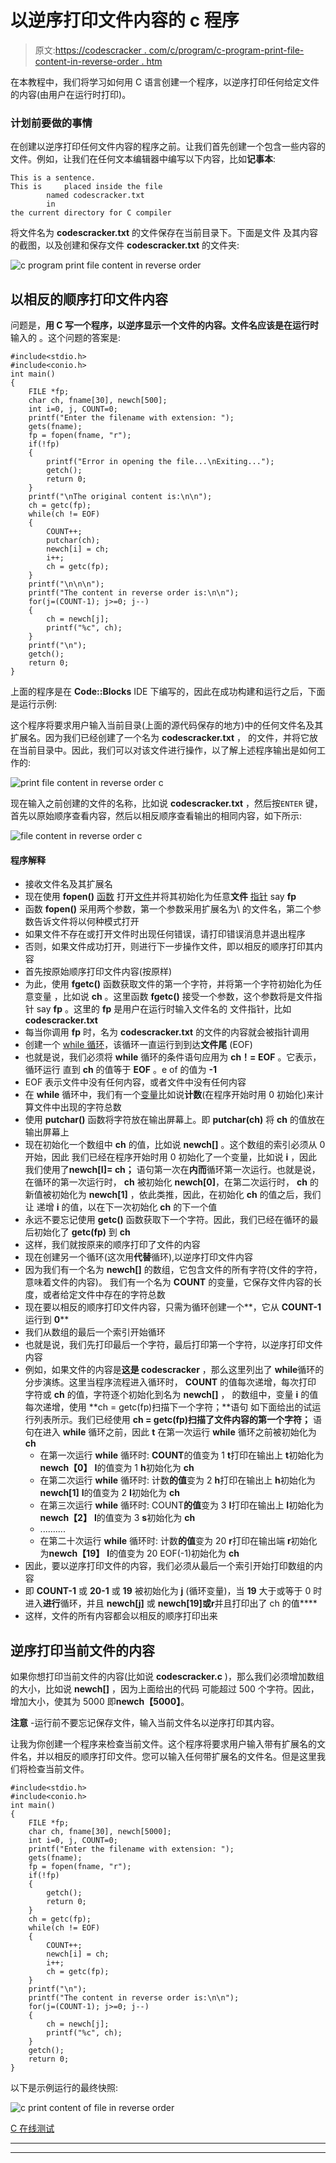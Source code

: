 # 以逆序打印文件内容的 c 程序

> 原文:[https://codescracker . com/c/program/c-program-print-file-content-in-reverse-order . htm](https://codescracker.com/c/program/c-program-print-file-content-in-reverse-order.htm)

在本教程中，我们将学习如何用 C 语言创建一个程序，以逆序打印任何给定文件的内容(由用户在运行时打印)。

### 计划前要做的事情

在创建以逆序打印任何文件内容的程序之前。让我们首先创建一个包含一些内容的文件。例如，让我们在任何文本编辑器中编写以下内容，比如**记事本**:

```
This is a sentence.
This is		placed inside the file
		named codescracker.txt
		in 
the current directory for C compiler
```

将文件名为 **codescracker.txt** 的文件保存在当前目录下。下面是文件 及其内容的截图，以及创建和保存文件 **codescracker.txt** 的文件夹:

![c program print file content in reverse order](../Images/8eda095354634336ba90786f87e2c17a.png)

## 以相反的顺序打印文件内容

问题是，**用 C 写一个程序，以逆序显示一个文件的内容。文件名应该是在运行时**输入的 。这个问题的答案是:

```
#include<stdio.h>
#include<conio.h>
int main()
{
    FILE *fp;
    char ch, fname[30], newch[500];
    int i=0, j, COUNT=0;
    printf("Enter the filename with extension: ");
    gets(fname);
    fp = fopen(fname, "r");
    if(!fp)
    {
        printf("Error in opening the file...\nExiting...");
        getch();
        return 0;
    }
    printf("\nThe original content is:\n\n");
    ch = getc(fp);
    while(ch != EOF)
    {
        COUNT++;
        putchar(ch);
        newch[i] = ch;
        i++;
        ch = getc(fp);
    }
    printf("\n\n\n");
    printf("The content in reverse order is:\n\n");
    for(j=(COUNT-1); j>=0; j--)
    {
        ch = newch[j];
        printf("%c", ch);
    }
    printf("\n");
    getch();
    return 0;
}
```

上面的程序是在 **Code::Blocks** IDE 下编写的，因此在成功构建和运行之后，下面是运行示例:

这个程序将要求用户输入当前目录(上面的源代码保存的地方)中的任何文件名及其扩展名。因为我们已经创建了一个名为 **codescracker.txt** ， 的文件，并将它放在当前目录中。因此，我们可以对该文件进行操作，以了解上述程序输出是如何工作的:

![print file content in reverse order c](../Images/90968236a3cf88b17c7af3b95c6c2d2d.png)

现在输入之前创建的文件的名称，比如说 **codescracker.txt** ，然后按`ENTER` 键，首先以原始顺序查看内容，然后以相反顺序查看输出的相同内容，如下所示:

![file content in reverse order c](../Images/0d140293002c14f9bb153dd400c25f93.png)

#### 程序解释

*   接收文件名及其扩展名
*   现在使用 **fopen()** [函数](/c/c-functions.htm) 打开[文件](/c/c-file-io.htm)并将其初始化为任意**文件** [指针](/c/c-pointers.htm) say **fp**
*   函数 **fopen()** 采用两个参数，第一个参数采用扩展名为\ 的文件名，第二个参数告诉文件将以何种模式打开
*   如果文件不存在或打开文件时出现任何错误，请打印错误消息并退出程序
*   否则，如果文件成功打开，则进行下一步操作文件，即以相反的顺序打印其内容
*   首先按原始顺序打印文件内容(按原样)
*   为此，使用 **fgetc()** 函数获取文件的第一个字符，并将第一个字符初始化为任意变量 ，比如说 **ch** 。这里函数 **fgetc()** 接受一个参数，这个参数将是文件指针 say **fp** 。这里的 **fp** 是用户在运行时输入文件名的 文件指针，比如 **codescracker.txt**
*   每当你调用 **fp** 时，名为 **codescracker.txt** 的文件的内容就会被指针调用
*   创建一个 [while 循环](/c/c-while-loop.htm)，该循环一直运行到到达**文件尾** (EOF)
*   也就是说，我们必须将 **while** 循环的条件语句应用为 **ch！= EOF** 。它表示，循环运行 直到 **ch** 的值等于 **EOF** 。e of 的值为 **-1**
*   EOF 表示文件中没有任何内容，或者文件中没有任何内容
*   在 **while** 循环中，我们有一个[变量](/c/c-variables.htm)比如说**计数**(在程序开始时用 0 初始化)来计算文件中出现的字符总数
*   使用 **putchar()** 函数将字符放在输出屏幕上。即 **putchar(ch)** 将 **ch** 的值放在 输出屏幕上
*   现在初始化一个数组中 **ch** 的值，比如说 **newch[]** 。这个数组的索引必须从 0 开始，因此 我们已经在程序开始时用 0 初始化了一个变量，比如说 **i** ，因此我们使用了**newch[I]= ch；** 语句第一次在**内而**循环第一次运行。也就是说，在循环的第一次运行时， **ch** 被初始化 **newch[0]**，在第二次运行时， **ch** 的新值被初始化为 **newch[1]** ，依此类推，因此，在初始化 **ch** 的值之后，我们让 递增 **i** 的值，以在下一次初始化 **ch** 的下一个值
*   永远不要忘记使用 **getc()** 函数获取下一个字符。因此，我们已经在循环的最后初始化了 **getc(fp)** 到 **ch**
*   这样，我们就按原来的顺序打印了文件的内容
*   现在创建另一个循环(这次用**代替**循环),以逆序打印文件内容
*   因为我们有一个名为 **newch[]** 的数组，它包含文件的所有字符(文件的字符，意味着文件的内容)。 我们有一个名为 **COUNT** 的变量，它保存文件内容的长度，或者给定文件中存在的字符总数
*   现在要以相反的顺序打印文件内容，只需为循环创建一个**，它从 **COUNT-1** 运行到 **0****
*   我们从数组的最后一个索引开始循环
*   也就是说，我们先打印最后一个字符，最后打印第一个字符，以逆序打印文件内容
*   例如，如果文件的内容是**这是 codescracker** ，那么这里列出了 **while**循环的分步演练。这里当程序流程进入循环时， **COUNT** 的值每次递增，每次打印 字符或 **ch** 的值，字符逐个初始化到名为 **newch[]** ， 的数组中，变量 **i** 的值每次递增，使用 **ch = getc(fp)扫描下一个字符；**语句 如下面给出的试运行列表所示。我们已经使用 **ch = getc(fp)扫描了文件内容的第一个字符；** 语句在进入 **while** 循环之前，因此 **t** 在第一次运行 **while** 循环之前被初始化为 **ch**
    *   在第一次运行 **while** 循环时:
        **COUNT**的值变为 1
        **t**打印在输出上
        **t**初始化为**newch【0】**
        **I**的值变为 1
        **h**初始化为 **ch**
    *   在第二次运行 **while** 循环时:
        计数**的值**变为 2
        **h**打印在输出上
        **h**初始化为**newch[1]** **I**的值变为 2
        **I**初始化为 **ch**
    *   在第三次运行 **while** 循环时:
        COUNT**的值**变为 3
        **I**打印在输出上
        **I**初始化为**newch【2】** **I**的值变为 3
        **s**初始化为 **ch**
    *   ..........
    *   在第二十次运行 **while** 循环时:
        计数**的值**变为 20
        **r**打印在输出端
        **r**初始化为**newch【19】** **I**的值变为 20
        EOF(-1)初始化为 **ch**
*   因此，要以逆序打印文件的内容，我们必须从最后一个索引开始打印数组的内容
*   即 **COUNT-1** 或 **20-1** 或 **19** 被初始化为 **j** (循环变量)，当 **19** 大于或等于 0 时 进入**进行**循环，并且 **newch[j]** 或 **newch[19]**或**r**并且打印出了 ch 的值****
*   这样，文件的所有内容都会以相反的顺序打印出来

## 逆序打印当前文件的内容

如果你想打印当前文件的内容(比如说 **codescracker.c** )，那么我们必须增加数组的大小，比如说 **newch[]** ，因为上面给出的代码 可能超过 500 个字符。因此，增加大小，使其为 5000 即**newch【5000】**。

**注意** -运行前不要忘记保存文件，输入当前文件名以逆序打印其内容。

让我为你创建一个程序来检查当前文件。这个程序将要求用户输入带有扩展名的文件名，并以相反的顺序打印文件。您可以输入任何带扩展名的文件名。但是这里我们将检查当前文件。

```
#include<stdio.h>
#include<conio.h>
int main()
{
    FILE *fp;
    char ch, fname[30], newch[5000];
    int i=0, j, COUNT=0;
    printf("Enter the filename with extension: ");
    gets(fname);
    fp = fopen(fname, "r");
    if(!fp)
    {
        getch();
        return 0;
    }
    ch = getc(fp);
    while(ch != EOF)
    {
        COUNT++;
        newch[i] = ch;
        i++;
        ch = getc(fp);
    }
    printf("\n");
    printf("The content in reverse order is:\n\n");
    for(j=(COUNT-1); j>=0; j--)
    {
        ch = newch[j];
        printf("%c", ch);
    }
    getch();
    return 0;
}
```

以下是示例运行的最终快照:

![c print content of file in reverse order](../Images/0fca5e0f6cb2061a695906fe7d8a5db5.png)

[C 在线测试](/exam/showtest.php?subid=2)

* * *

* * *